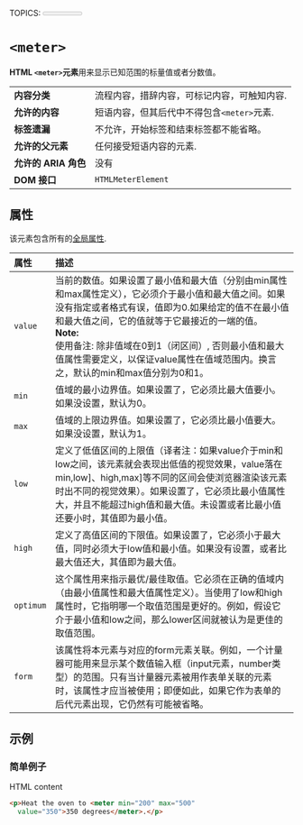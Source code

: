 TOPICS: <meter>

# `<meter>`

**HTML `<meter>`元素**用来显示已知范围的标量值或者分数值。

|  |  |
| :-- | :-- |
| **内容分类** | 流程内容，措辞内容，可标记内容，可触知内容. |
| **允许的内容** | 短语内容，但其后代中不得包含`<meter>`元素. |
| **标签遗漏** | 不允许，开始标签和结束标签都不能省略。|
| **允许的父元素** | 任何接受短语内容的元素. |
| **允许的 ARIA 角色** | 没有 |
| **DOM 接口** | `HTMLMeterElement` |

## 属性

该元素包含所有的[全局属性](/zh-hans/webfrontend/HTML_Global_Attributes).

| 属性 | 描述 |
| :-- | :-- |
| `value` | 当前的数值。如果设置了最小值和最大值（分别由min属性和max属性定义），它必须介于最小值和最大值之间。如果没有指定或者格式有误，值即为0.如果给定的值不在最小值和最大值之间，它的值就等于它最接近的一端的值。<br>**Note:**<br>使用备注: 除非值域在0到1（闭区间）, 否则最小值和最大值属性需要定义，以保证value属性在值域范围内。换言之，默认的min和max值分别为0和1。 |
| `min` | 值域的最小边界值。如果设置了，它必须比最大值要小。如果没设置，默认为0。 |
| `max` | 值域的上限边界值。如果设置了，它必须比最小值要大。如果没设置，默认为1。 |
| `low` | 定义了低值区间的上限值（译者注：如果value介于min和low之间，该元素就会表现出低值的视觉效果，value落在min,low]、high,max]等不同的区间会使浏览器渲染该元素时出不同的视觉效果）。如果设置了，它必须比最小值属性大，并且不能超过high值和最大值。未设置或者比最小值还要小时，其值即为最小值。 |
| `high` | 定义了高值区间的下限值。如果设置了，它必须小于最大值，同时必须大于low值和最小值。如果没有设置，或者比最大值还大，其值即为最大值。 |
| `optimum` | 这个属性用来指示最优/最佳取值。它必须在正确的值域内（由最小值属性和最大值属性定义）。当使用了low和high属性时，它指明哪一个取值范围是更好的。例如，假设它介于最小值和low之间，那么lower区间就被认为是更佳的取值范围。 |
| `form` | 该属性将本元素与对应的form元素关联。例如，一个计量器可能用来显示某个数值输入框（input元素，number类型）的范围。只有当计量器元素被用作表单关联的元素时，该属性才应当被使用；即便如此，如果它作为表单的后代元素出现，它仍然有可能被省略。 |

## 示例

### 简单例子

HTML content

```html
<p>Heat the oven to <meter min="200" max="500"
  value="350">350 degrees</meter>.</p>
```
